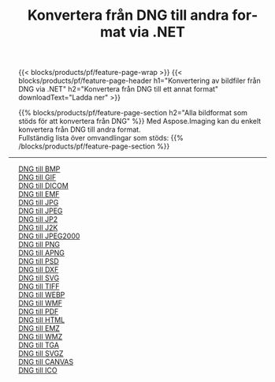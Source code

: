 ﻿---
title: Konvertera från DNG till andra format via .NET 
weight: 3920
url: /sv/net/conversion/from/dng 
lang: sv
langdirlevel: 2
locales: zh-hans,ja,it,ru,de,es,fr,nl,id,lt,pl,pt,vi,tr,ko,zh-hant,ar,hi,th,sv,cs,uk,he
description: Med Aspose.Imaging kan du enkelt konvertera från DNG till ett annat format
---

{{< blocks/products/pf/feature-page-wrap >}}
{{< blocks/products/pf/feature-page-header h1="Konvertering av bildfiler från DNG via .NET" h2="Konvertera från DNG till ett annat format" downloadText="Ladda ner" >}}


{{% blocks/products/pf/feature-page-section  h2="Alla bildformat som stöds för att konvertera från DNG" %}}
Med Aspose.Imaging kan du enkelt konvertera från DNG till andra format.
<br/>
Fullständig lista över omvandlingar som stöds:
{{% /blocks/products/pf/feature-page-section %}}
<div class="container-fluid productfamilypage bg-gray">
    <div class="convertypes bg-gray agp-content section">
        <div class="container">
		<hr style="margin-left:-20px;"/>
		<div class="row other-converters">
		    <div class='col-md-2 other-converter remove-lp remove-rp'><a href="/imaging/sv/net/conversion/dng-to-bmp" >DNG till BMP</a></div><div class='col-md-2 other-converter remove-lp remove-rp'><a href="/imaging/sv/net/conversion/dng-to-gif" >DNG till GIF</a></div><div class='col-md-2 other-converter remove-lp remove-rp'><a href="/imaging/sv/net/conversion/dng-to-dicom" >DNG till DICOM</a></div><div class='col-md-2 other-converter remove-lp remove-rp'><a href="/imaging/sv/net/conversion/dng-to-emf" >DNG till EMF</a></div><div class='col-md-2 other-converter remove-lp remove-rp'><a href="/imaging/sv/net/conversion/dng-to-jpg" >DNG till JPG</a></div><div class='col-md-2 other-converter remove-lp remove-rp'><a href="/imaging/sv/net/conversion/dng-to-jpeg" >DNG till JPEG</a></div><div class='col-md-2 other-converter remove-lp remove-rp'><a href="/imaging/sv/net/conversion/dng-to-jp2" >DNG till JP2</a></div><div class='col-md-2 other-converter remove-lp remove-rp'><a href="/imaging/sv/net/conversion/dng-to-j2k" >DNG till J2K</a></div><div class='col-md-2 other-converter remove-lp remove-rp'><a href="/imaging/sv/net/conversion/dng-to-jpeg2000" >DNG till JPEG2000</a></div><div class='col-md-2 other-converter remove-lp remove-rp'><a href="/imaging/sv/net/conversion/dng-to-png" >DNG till PNG</a></div><div class='col-md-2 other-converter remove-lp remove-rp'><a href="/imaging/sv/net/conversion/dng-to-apng" >DNG till APNG</a></div><div class='col-md-2 other-converter remove-lp remove-rp'><a href="/imaging/sv/net/conversion/dng-to-psd" >DNG till PSD</a></div><div class='col-md-2 other-converter remove-lp remove-rp'><a href="/imaging/sv/net/conversion/dng-to-dxf" >DNG till DXF</a></div><div class='col-md-2 other-converter remove-lp remove-rp'><a href="/imaging/sv/net/conversion/dng-to-svg" >DNG till SVG</a></div><div class='col-md-2 other-converter remove-lp remove-rp'><a href="/imaging/sv/net/conversion/dng-to-tiff" >DNG till TIFF</a></div><div class='col-md-2 other-converter remove-lp remove-rp'><a href="/imaging/sv/net/conversion/dng-to-webp" >DNG till WEBP</a></div><div class='col-md-2 other-converter remove-lp remove-rp'><a href="/imaging/sv/net/conversion/dng-to-wmf" >DNG till WMF</a></div><div class='col-md-2 other-converter remove-lp remove-rp'><a href="/imaging/sv/net/conversion/dng-to-pdf" >DNG till PDF</a></div><div class='col-md-2 other-converter remove-lp remove-rp'><a href="/imaging/sv/net/conversion/dng-to-html" >DNG till HTML</a></div><div class='col-md-2 other-converter remove-lp remove-rp'><a href="/imaging/sv/net/conversion/dng-to-emz" >DNG till EMZ</a></div><div class='col-md-2 other-converter remove-lp remove-rp'><a href="/imaging/sv/net/conversion/dng-to-wmz" >DNG till WMZ</a></div><div class='col-md-2 other-converter remove-lp remove-rp'><a href="/imaging/sv/net/conversion/dng-to-tga" >DNG till TGA</a></div><div class='col-md-2 other-converter remove-lp remove-rp'><a href="/imaging/sv/net/conversion/dng-to-svgz" >DNG till SVGZ</a></div><div class='col-md-2 other-converter remove-lp remove-rp'><a href="/imaging/sv/net/conversion/dng-to-canvas" >DNG till CANVAS</a></div><div class='col-md-2 other-converter remove-lp remove-rp'><a href="/imaging/sv/net/conversion/dng-to-ico" >DNG till ICO</a></div>
                </div>
        </div>
    </div>
</div>
<br/>

